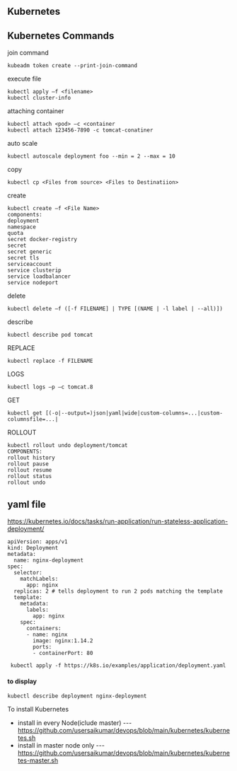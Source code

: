 ## Kubernetes

## Kubernetes Commands
join command
```
kubeadm token create --print-join-command
```
execute file

```
kubectl apply –f <filename>
kubectl cluster-info
```
attaching container
```
kubectl attach <pod> –c <container
kubectl attach 123456-7890 -c tomcat-conatiner
```
auto scale
```
kubectl autoscale deployment foo --min = 2 --max = 10
```
copy
```
kubectl cp <Files from source> <Files to Destinatiion>
```
create
```
kubectl create –f <File Name>
components:
deployment
namespace
quota
secret docker-registry
secret
secret generic
secret tls
serviceaccount
service clusterip
service loadbalancer
service nodeport
```
delete
```
kubectl delete –f ([-f FILENAME] | TYPE [(NAME | -l label | --all)])
```
describe
```
kubectl describe pod tomcat
```
REPLACE
```
kubectl replace -f FILENAME
```
LOGS
```
kubectl logs –p –c tomcat.8
```
GET
```
kubectl get [(-o|--output=)json|yaml|wide|custom-columns=...|custom-columnsfile=...|
```
ROLLOUT
```
kubectl rollout undo deployment/tomcat
COMPONENTS:
rollout history
rollout pause
rollout resume
rollout status
rollout undo
```

## yaml file

https://kubernetes.io/docs/tasks/run-application/run-stateless-application-deployment/

```
apiVersion: apps/v1
kind: Deployment
metadata:
  name: nginx-deployment
spec:
  selector:
    matchLabels:
      app: nginx
  replicas: 2 # tells deployment to run 2 pods matching the template
  template:
    metadata:
      labels:
        app: nginx
    spec:
      containers:
      - name: nginx
        image: nginx:1.14.2
        ports:
        - containerPort: 80
```
```
 kubectl apply -f https://k8s.io/examples/application/deployment.yaml
```
#### to display
```
kubectl describe deployment nginx-deployment
```


To install Kubernetes

- install in every Node(iclude master) --- https://github.com/usersaikumar/devops/blob/main/kubernetes/kubernetes.sh
- install in master node only --- https://github.com/usersaikumar/devops/blob/main/kubernetes/kubernetes-master.sh
